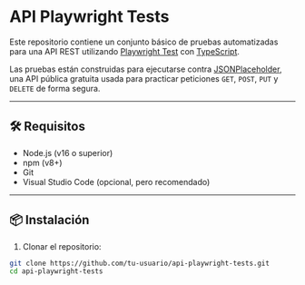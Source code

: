 # API Playwright Tests

Este repositorio contiene un conjunto básico de pruebas automatizadas para una API REST utilizando [Playwright Test](https://playwright.dev/test) con [TypeScript](https://www.typescriptlang.org/).  

Las pruebas están construidas para ejecutarse contra [JSONPlaceholder](https://jsonplaceholder.typicode.com/), una API pública gratuita usada para practicar peticiones `GET`, `POST`, `PUT` y `DELETE` de forma segura.

---

## 🛠️ Requisitos

- Node.js (v16 o superior)
- npm (v8+)
- Git
- Visual Studio Code (opcional, pero recomendado)

---

## 📦 Instalación

1. Clonar el repositorio:

```bash
git clone https://github.com/tu-usuario/api-playwright-tests.git
cd api-playwright-tests
